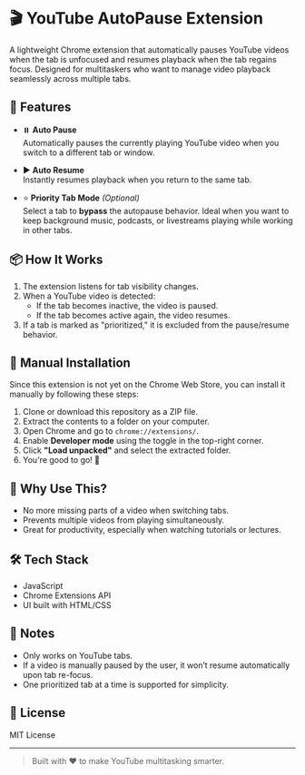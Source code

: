 # 🎬 YouTube AutoPause Extension

A lightweight Chrome extension that automatically pauses YouTube videos when the tab is unfocused and resumes playback when the tab regains focus. Designed for multitaskers who want to manage video playback seamlessly across multiple tabs.

## 🚀 Features

- ⏸️ **Auto Pause**  
  Automatically pauses the currently playing YouTube video when you switch to a different tab or window.

- ▶️ **Auto Resume**  
  Instantly resumes playback when you return to the same tab.

- ⭐ **Priority Tab Mode** *(Optional)*  
  Select a tab to **bypass** the autopause behavior. Ideal when you want to keep background music, podcasts, or livestreams playing while working in other tabs.

## 📦 How It Works

1. The extension listens for tab visibility changes.
2. When a YouTube video is detected:
   - If the tab becomes inactive, the video is paused.
   - If the tab becomes active again, the video resumes.
3. If a tab is marked as "prioritized," it is excluded from the pause/resume behavior.

## 🔧 Manual Installation

Since this extension is not yet on the Chrome Web Store, you can install it manually by following these steps:

1. Clone or download this repository as a ZIP file.
2. Extract the contents to a folder on your computer.
3. Open Chrome and go to `chrome://extensions/`.
4. Enable **Developer mode** using the toggle in the top-right corner.
5. Click **"Load unpacked"** and select the extracted folder.
6. You're good to go! 🎉

## 🧠 Why Use This?

- No more missing parts of a video when switching tabs.
- Prevents multiple videos from playing simultaneously.
- Great for productivity, especially when watching tutorials or lectures.

## 🛠️ Tech Stack

- JavaScript
- Chrome Extensions API
- UI built with HTML/CSS

## 📌 Notes

- Only works on YouTube tabs.
- If a video is manually paused by the user, it won’t resume automatically upon tab re-focus.
- One prioritized tab at a time is supported for simplicity.

## 📄 License

MIT License

---

> Built with ❤️ to make YouTube multitasking smarter.
